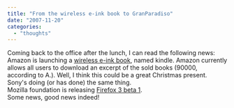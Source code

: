 ```yaml
---
title: "From the wireless e-ink book to GranParadiso"
date: "2007-11-20"
categories: 
  - "thoughts"
---
```


Coming back to the office after the lunch, I can read the following news:  
Amazon is launching a [wireless e-ink book](http://www.lemonde.fr/web/depeches/0,14-0,39-33292511@7-37,0.html?xtor=RSS-3208), named kindle. Amazon currently allows all users to download an excerpt of the sold books (90000, according to A.). Well, I think this could be a great Christmas present. Sony's doing (or has done) the same thing.  
Mozilla foundation is releasing [Firefox 3 beta 1](http://developer.mozilla.org/devnews/index.php/2007/11/19/firefox-3-beta-1-now-available-for-download/).  
Some news, good news indeed!
